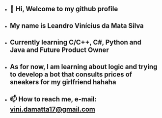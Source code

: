 - ## 👋 Hi, Welcome to my github profile
- ## My name is Leandro Vinícius da Mata Silva
- ## Currently learning C/C++, C#, Python and Java and Future Product Owner
- ## As for now, I am learning about logic and trying to develop a bot that consults prices of sneakers for my girlfriend hahaha
- ## 📫 How to reach me, e-mail: vini.damatta17@gmail.com


